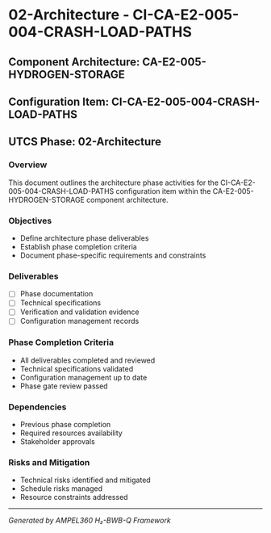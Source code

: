 # 02-Architecture - CI-CA-E2-005-004-CRASH-LOAD-PATHS

## Component Architecture: CA-E2-005-HYDROGEN-STORAGE
## Configuration Item: CI-CA-E2-005-004-CRASH-LOAD-PATHS
## UTCS Phase: 02-Architecture

### Overview
This document outlines the architecture phase activities for the CI-CA-E2-005-004-CRASH-LOAD-PATHS configuration item within the CA-E2-005-HYDROGEN-STORAGE component architecture.

### Objectives
- Define architecture phase deliverables
- Establish phase completion criteria
- Document phase-specific requirements and constraints

### Deliverables
- [ ] Phase documentation
- [ ] Technical specifications
- [ ] Verification and validation evidence
- [ ] Configuration management records

### Phase Completion Criteria
- All deliverables completed and reviewed
- Technical specifications validated
- Configuration management up to date
- Phase gate review passed

### Dependencies
- Previous phase completion
- Required resources availability
- Stakeholder approvals

### Risks and Mitigation
- Technical risks identified and mitigated
- Schedule risks managed
- Resource constraints addressed

---
*Generated by AMPEL360 H₂-BWB-Q Framework*
